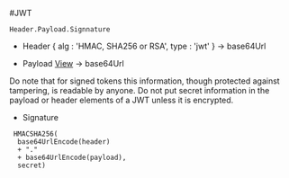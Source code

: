 #JWT

```
Header.Payload.Signnature
```

* Header { alg : 'HMAC, SHA256 or RSA', type : 'jwt' } -> base64Url

* Payload  [View](https://www.iana.org/assignments/jwt/jwt.xhtml) -> base64Url

Do note that for signed tokens this information, though protected against tampering, is readable by anyone. Do not put secret information in the payload or header elements of a JWT unless it is encrypted.


* Signature
```
 HMACSHA256(
  base64UrlEncode(header) 
  + "." 
  + base64UrlEncode(payload),
  secret)
```